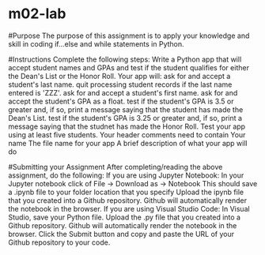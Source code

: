 # m02-lab
#Purpose
The purpose of this assignment is to apply your knowledge and skill in coding if...else and while statements in Python. 

#Instructions
Complete the following steps:
Write a Python app that will accept student names and GPAs and test if the student qualifies for either the Dean's List or the Honor Roll. Your app will:
  ask for and accept a student's last name.
  quit processing student records if the last name entered is 'ZZZ'.
  ask for and accept a student's first name.
  ask for and accept the student's GPA as a float.
  test if the student's GPA is 3.5 or greater and, if so, print a message saying that the student has made the Dean's List.
  test if the student's GPA is 3.25 or greater and, if so, print a message saying that the studnet has made the Honor Roll.
  Test your app using at least five students.
Your header comments need to contain
  Your name
  The file name for your app
  A brief description of what your app will do

#Submitting your Assignment
After completing/reading the above assignment, do the following:
  If you are using Jupyter Notebook:
    In your Jupyter notebook click of File -> Download as -> Notebook
    This should save a .ipynb file to your folder location that you specify
    Upload the ipynb file that you created into a Github repository.  Github will automatically render the notebook in the browser.
  If you are using Visual Studio Code:
    In Visual Studio, save your Python file.
    Upload the .py file that you created into a Github repository. Github will automatically render the notebook in the browser.
  Click the Submit button and copy and paste the URL of your Github repository to your code.
